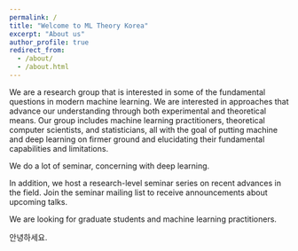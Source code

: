 ```yaml
---
permalink: /
title: "Welcome to ML Theory Korea"
excerpt: "About us"
author_profile: true
redirect_from: 
  - /about/
  - /about.html
---
```


We are a research group that is interested in some of the fundamental questions in modern machine learning. We are interested in approaches that advance our understanding through both experimental and theoretical means. Our group includes machine learning practitioners, theoretical computer scientists, and statisticians, all with the goal of putting machine and deep learning on firmer ground and elucidating their fundamental capabilities and limitations.

We do a lot of seminar, concerning with deep learning. 

In addition, we host a research-level seminar series on recent advances in the field. Join the seminar mailing list to receive announcements about upcoming talks.

We are looking for graduate students and machine learning practitioners. 

안녕하세요. 
